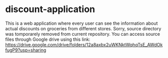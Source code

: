# discount-application
This is a web application where every user can see the information about actual discounts on groceries from different stores.
Sorry, source directory was tomporarely removed from current repository. You can access source files through Google drive using this link: https://drive.google.com/drive/folders/12a8axbx2uWKNktWqhqTsE_AWdOkfugP9?usp=sharing
